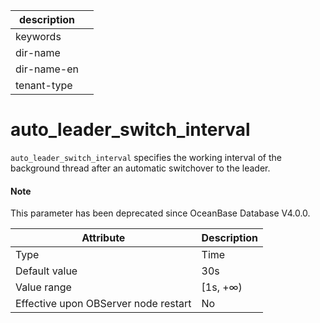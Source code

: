 | description ||
|---|---|
| keywords ||
| dir-name ||
| dir-name-en ||
| tenant-type ||

auto_leader_switch_interval
================================================

`auto_leader_switch_interval` specifies the working interval of the background thread after an automatic switchover to the leader.

<main id="notice" type='explain'>
  <h4>Note</h4>
  <p>This parameter has been deprecated since OceanBase Database V4.0.0. </p>
</main>

| **Attribute** | **Description** |
|----------------|----------|
| Type | Time |
| Default value | 30s |
| Value range | \[1s, +∞) |
| Effective upon OBServer node restart | No |
